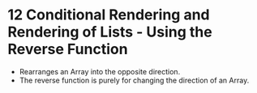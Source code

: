 # 12 Conditional Rendering and Rendering of Lists - Using the Reverse Function

- Rearranges an Array into the opposite direction.
- The reverse function is purely for changing the direction of an Array.